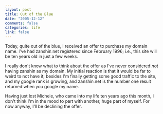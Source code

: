 ```yaml
--- 
layout: post
title: Out of the Blue
date: "2005-12-12"
comments: false
categories: life
link: false
---
```

Today, quite out of the blue, I received an offer to purchase my domain name. I've had zanshin.net registered since February 1996; i.e., this site will be ten years old in just a few weeks.

I really don't know what to think about the offer as I've never considered <em>not</em> having zanshin as my domain. My initial reaction is that it would be far to weird to not have it; besides I'm finally getting some good traffic to the site, and my google rank is growing, and zanshin.net is the number one result returned when you google my name.

Having just lost Michele, who came into my life ten years ago this month, I don't think I'm in the mood to part with another, huge part of myself. For now anyway, I'll be declining the offer.
